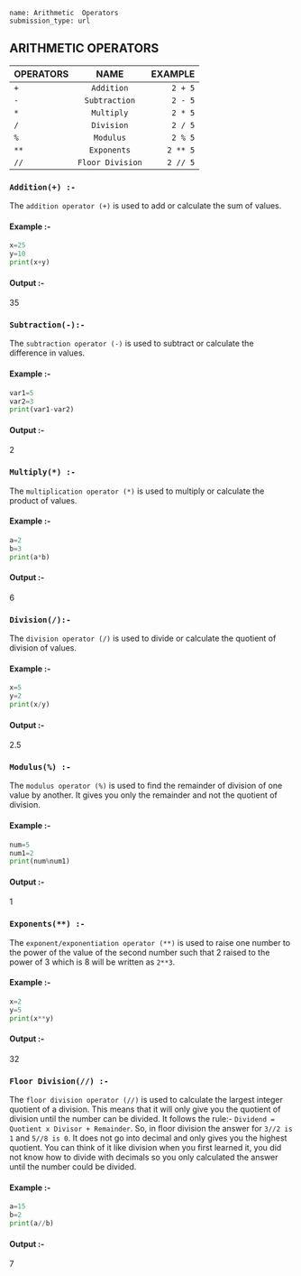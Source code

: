 ```ngMeta
name: Arithmetic  Operators
submission_type: url
```


## ARITHMETIC OPERATORS


| OPERATORS     | NAME | EXAMPLE    |
| :---        |    :----:   |          ---: |
| `+` | `Addition`   |  `2 + 5`  |
|`-`  | `Subtraction` | `2 - 5`   |
|`*`  | `Multiply`    |`2 * 5`    |
|`/`  | `Division`   | `2 / 5`   |
| `%` | `Modulus`    | `2 % 5`   |
| `**`| `Exponents`   |`2 ** 5`   |
| `//`| `Floor Division` | `2 // 5`|


### `Addition(+) :-`

  The `addition operator (+)` is used to add or calculate the sum of values. 

#### Example :-
```python
x=25
y=10
print(x+y)
```

#### Output :-

35


### `Subtraction(-):-`
 The `subtraction operator (-)` is used to subtract or calculate the difference in values.

#### Example :-
```python
var1=5
var2=3
print(var1-var2)
```
#### Output :-

2


### `Multiply(*) :-`
 The `multiplication operator (*)` is used to multiply or calculate the product of values.

#### Example :-
```python
a=2
b=3
print(a*b)
```
#### Output :-

6

### `Division(/):-`
 The `division operator (/)` is used to divide or calculate the quotient of division of values.

#### Example :-
```python
x=5
y=2
print(x/y)
```
#### Output :-

2.5

### `Modulus(%) :-`
The `modulus operator (%)` is used to find the remainder of division of one value by another. It gives you only the remainder and not the quotient of division.

#### Example :-
```python
num=5
num1=2
print(num%num1)
```
#### Output :-

1

### `Exponents(**) :-`
 The `exponent/exponentiation operator (**)` is used to raise one number to the power of the value of the second number such that 2 raised to the power of 3 which is 8 will be written as `2**3`.

#### Example :-
```python
x=2
y=5
print(x**y)
```
#### Output :-

32


### `Floor Division(//) :-`
 The `floor division operator (//)` is used to calculate the largest integer quotient of a division. This means that it will only give you the quotient of division until the number can be divided. It follows the rule:-
`Dividend = Quotient x Divisor + Remainder`. So, in floor division the answer for `3//2 is 1` and `5//8 is 0`. It does not go into decimal and only gives you the highest quotient. You can think of it like division when you first learned it, you did not know how to divide with decimals so you only calculated the answer until the number could be divided.

#### Example :-
```python
a=15
b=2
print(a//b)
```
#### Output :-

7
